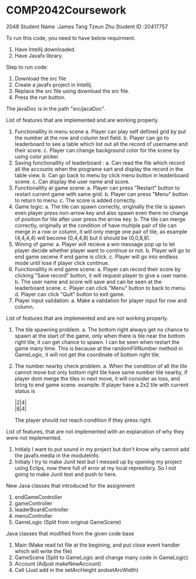 # COMP2042Coursework
 2048
Student Name	:James Tang Tzeun Zhu
Student ID	:20417757

To run this code, you need to have below requirment.
1. Have Intellij downloaded.
2. Have Javafx library.

Step to run code:
1. Download the src file
2. Create a javafx project in Intellij.
3. Replace the src file using download the src file.
4. Press the run button.

The javaDoc is in the path "src/jacaDoc".


List of  features that are implemented and are working properly.
1. Functionallity in menu scene
   a. Player can play self defined grid by put the number at the row and column text field.
   b. Player can go to leaderboard to see a table which list out all the record of username and their score.
   c. Player can change background color for the scene by using color picker.
2. Saving functionallity of leaderboard :
   a. Can read the file which record all the accounts when the programe sart and display the record in the table view.
   b. Can go back to menu by click menu button in leaderboard scene.
   c. Can display the user name and score.
3. Functionallity at game scene:
   a. Player can press "Restart" button to restart current game with same grid.
   b. Player can press "Menu" button to return to menu.
   c. The score is added correctly.
4. Game logic:
   a. The tile can spawn correctly, originally the tile is spawn even player press non-arrow key and also spawn even there no change of position for tile after user press the arrow key.
   b. The tile can merge correctly, originally at the condition of have multiple pair of tile can merge in a row or column, it will only merge one pair of tile, as example (4,4,4,4) will become (0,4,4,8) but it should be (0,0,8,8).
5. Wining of game:
   a. Player will recieve a win message pop up to let player decide whether player want to continue or not.
   b. Player will go to end game secene if end game is click.
   c. Player will go into endless mode until lose if player click continue.
6. Functionallity in end game scene:
   a. Player can record their score by clicking "Save record" button, it will request player to give a user name.
   b. The user name and score will save and can be seen at the leaderboard scene.
   c. Player can click "Menu" button to back to menu.
   d. Player can click "Quit" button to exit game.
7. Player input validation:
   a. Make a validation for player input for row and column.
   
   
List of features that are implemented and are not working properly.
1. The tile spawning problem.
   a. The bottom right always get no chance to spawn at the start of the game, only when there is tile near the bottom right tile, it can get chance to spawn. I can be seen when restart the game many time. This is because at the randomFillNumber method in GameLogic, it will not get the coordinate of bottom right tile.
2. The number nearby check problem.
   a. When the condition of all the tile cannot move but only bottom right tile have same number tile nearby, if player dont merge the tiles in next move, it will consider as loss, and bring to end game scene.
   example:
   If player have a 2x2 tile with current status is
   
   |2|4|  
   |8|4|
   
   The player should not reach condition if they press right.
   
   
List of features, that are not implemented with an explanation of why they were not implemented.
1. Initialy I want to put sound in my project but don't know why cannot add the javafx.media in the moduleInfo.
2. Initialy I try to make Junit test but I messed up by opening my project using Eclips, now there full of error at my local represitory. 
   So I not going to make Junit test and push to here. 

New Java classes that introduced for the assignment
1. endGameController
2. gameController
3. leaderBoardController
4. menuController
5. GameLogic (Split from original GameScene)
   
Java classes that modified from the given code base
1. Main (Make read txt file at the begining, and put close event handler which will write the file)
2. GameScene (Split to GameLogic and change many code in GameLogic)
3. Account (Adjust makeNewAccount)
4. Cell (Just add in the setArcHeight andsetArcWidth)
   

   
   
   
   
   
   
   
